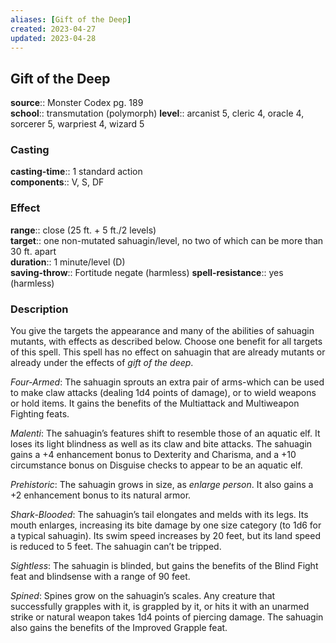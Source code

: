 ```yaml
---
aliases: [Gift of the Deep]
created: 2023-04-27
updated: 2023-04-28
---
```


## Gift of the Deep

**source**:: Monster Codex pg. 189  
**school**:: transmutation (polymorph)
**level**:: arcanist 5, cleric 4, oracle 4, sorcerer 5, warpriest 4, wizard 5

### Casting

**casting-time**:: 1 standard action  
**components**:: V, S, DF

### Effect

**range**:: close (25 ft. + 5 ft./2 levels)  
**target**:: one non-mutated sahuagin/level, no two of which can be more than 30 ft. apart  
**duration**:: 1 minute/level (D)  
**saving-throw**:: Fortitude negate (harmless)
**spell-resistance**:: yes (harmless)

### Description

You give the targets the appearance and many of the abilities of sahuagin mutants, with effects as described below. Choose one benefit for all targets of this spell. This spell has no effect on sahuagin that are already mutants or already under the effects of *gift of the deep*.  
  
*Four-Armed*: The sahuagin sprouts an extra pair of arms-which can be used to make claw attacks (dealing 1d4 points of damage), or to wield weapons or hold items. It gains the benefits of the Multiattack and Multiweapon Fighting feats.  
  
*Malenti*: The sahuagin’s features shift to resemble those of an aquatic elf. It loses its light blindness as well as its claw and bite attacks. The sahuagin gains a +4 enhancement bonus to Dexterity and Charisma, and a +10 circumstance bonus on Disguise checks to appear to be an aquatic elf.  
  
*Prehistoric*: The sahuagin grows in size, as *enlarge person*. It also gains a +2 enhancement bonus to its natural armor.  
  
*Shark-Blooded*: The sahuagin’s tail elongates and melds with its legs. Its mouth enlarges, increasing its bite damage by one size category (to 1d6 for a typical sahuagin). Its swim speed increases by 20 feet, but its land speed is reduced to 5 feet. The sahuagin can’t be tripped.  
  
*Sightless*: The sahuagin is blinded, but gains the benefits of the Blind Fight feat and blindsense with a range of 90 feet.  
  
*Spined*: Spines grow on the sahuagin’s scales. Any creature that successfully grapples with it, is grappled by it, or hits it with an unarmed strike or natural weapon takes 1d4 points of piercing damage. The sahuagin also gains the benefits of the Improved Grapple feat.

